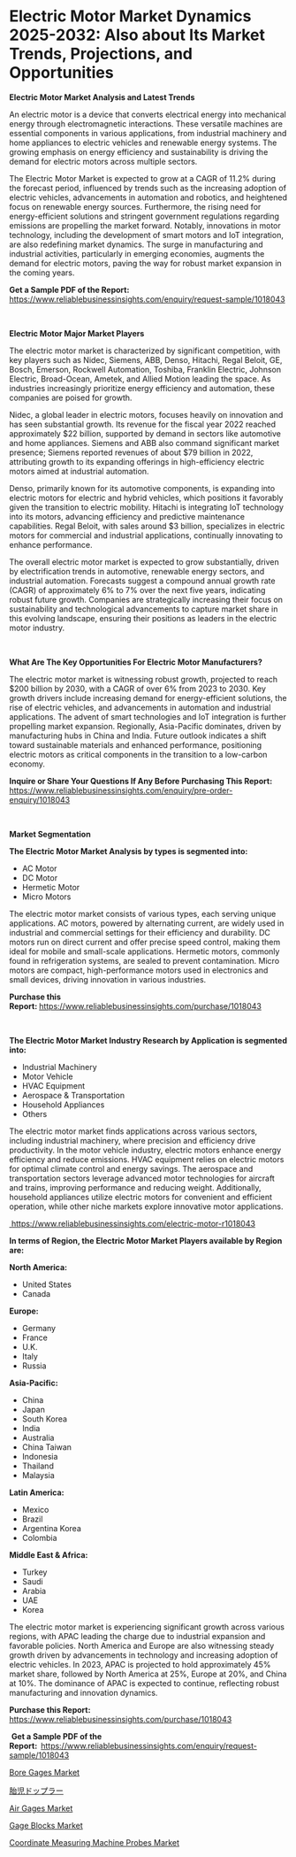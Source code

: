 <p><h1>Electric Motor Market Dynamics 2025-2032: Also about Its Market Trends, Projections, and Opportunities</h1></p><p><strong>Electric Motor Market Analysis and Latest Trends</strong></p>
<p><p>An electric motor is a device that converts electrical energy into mechanical energy through electromagnetic interactions. These versatile machines are essential components in various applications, from industrial machinery and home appliances to electric vehicles and renewable energy systems. The growing emphasis on energy efficiency and sustainability is driving the demand for electric motors across multiple sectors.</p><p>The Electric Motor Market is expected to grow at a CAGR of 11.2% during the forecast period, influenced by trends such as the increasing adoption of electric vehicles, advancements in automation and robotics, and heightened focus on renewable energy sources. Furthermore, the rising need for energy-efficient solutions and stringent government regulations regarding emissions are propelling the market forward. Notably, innovations in motor technology, including the development of smart motors and IoT integration, are also redefining market dynamics. The surge in manufacturing and industrial activities, particularly in emerging economies, augments the demand for electric motors, paving the way for robust market expansion in the coming years.</p></p>
<p><strong>Get a Sample PDF of the Report:&nbsp;</strong> <a href="https://www.reliablebusinessinsights.com/enquiry/request-sample/1018043?utm_campaign=101&utm_medium=2&utm_source=Github&utm_content=ia&utm_term=22022025&utm_id=electric-motor">https://www.reliablebusinessinsights.com/enquiry/request-sample/1018043</a></p>
<p>&nbsp;</p>
<p><strong>Electric Motor Major Market Players</strong></p>
<p><p>The electric motor market is characterized by significant competition, with key players such as Nidec, Siemens, ABB, Denso, Hitachi, Regal Beloit, GE, Bosch, Emerson, Rockwell Automation, Toshiba, Franklin Electric, Johnson Electric, Broad-Ocean, Ametek, and Allied Motion leading the space. As industries increasingly prioritize energy efficiency and automation, these companies are poised for growth.</p><p>Nidec, a global leader in electric motors, focuses heavily on innovation and has seen substantial growth. Its revenue for the fiscal year 2022 reached approximately $22 billion, supported by demand in sectors like automotive and home appliances. Siemens and ABB also command significant market presence; Siemens reported revenues of about $79 billion in 2022, attributing growth to its expanding offerings in high-efficiency electric motors aimed at industrial automation.</p><p>Denso, primarily known for its automotive components, is expanding into electric motors for electric and hybrid vehicles, which positions it favorably given the transition to electric mobility. Hitachi is integrating IoT technology into its motors, advancing efficiency and predictive maintenance capabilities. Regal Beloit, with sales around $3 billion, specializes in electric motors for commercial and industrial applications, continually innovating to enhance performance.</p><p>The overall electric motor market is expected to grow substantially, driven by electrification trends in automotive, renewable energy sectors, and industrial automation. Forecasts suggest a compound annual growth rate (CAGR) of approximately 6% to 7% over the next five years, indicating robust future growth. Companies are strategically increasing their focus on sustainability and technological advancements to capture market share in this evolving landscape, ensuring their positions as leaders in the electric motor industry.</p></p>
<p>&nbsp;</p>
<p><strong>What Are The Key Opportunities For Electric Motor Manufacturers?</strong></p>
<p><p>The electric motor market is witnessing robust growth, projected to reach $200 billion by 2030, with a CAGR of over 6% from 2023 to 2030. Key growth drivers include increasing demand for energy-efficient solutions, the rise of electric vehicles, and advancements in automation and industrial applications. The advent of smart technologies and IoT integration is further propelling market expansion. Regionally, Asia-Pacific dominates, driven by manufacturing hubs in China and India. Future outlook indicates a shift toward sustainable materials and enhanced performance, positioning electric motors as critical components in the transition to a low-carbon economy.</p></p>
<p><strong>Inquire or Share Your Questions If Any Before Purchasing This Report:</strong> <a href="https://www.reliablebusinessinsights.com/enquiry/pre-order-enquiry/1018043?utm_campaign=101&utm_medium=2&utm_source=Github&utm_content=ia&utm_term=22022025&utm_id=electric-motor">https://www.reliablebusinessinsights.com/enquiry/pre-order-enquiry/1018043</a></p>
<p>&nbsp;</p>
<p><strong>Market Segmentation</strong></p>
<p><strong>The Electric Motor Market Analysis by types is segmented into:</strong></p>
<p><ul><li>AC Motor</li><li>DC Motor</li><li>Hermetic Motor</li><li>Micro Motors</li></ul></p>
<p><p>The electric motor market consists of various types, each serving unique applications. AC motors, powered by alternating current, are widely used in industrial and commercial settings for their efficiency and durability. DC motors run on direct current and offer precise speed control, making them ideal for mobile and small-scale applications. Hermetic motors, commonly found in refrigeration systems, are sealed to prevent contamination. Micro motors are compact, high-performance motors used in electronics and small devices, driving innovation in various industries.</p></p>
<p><strong>Purchase this Report:&nbsp;</strong><a href="https://www.reliablebusinessinsights.com/purchase/1018043?utm_campaign=101&utm_medium=2&utm_source=Github&utm_content=ia&utm_term=22022025&utm_id=electric-motor">https://www.reliablebusinessinsights.com/purchase/1018043</a></p>
<p>&nbsp;</p>
<p><strong>The Electric Motor Market Industry Research by Application is segmented into:</strong></p>
<p><ul><li>Industrial Machinery</li><li>Motor Vehicle</li><li>HVAC Equipment</li><li>Aerospace & Transportation</li><li>Household Appliances</li><li>Others</li></ul></p>
<p><p>The electric motor market finds applications across various sectors, including industrial machinery, where precision and efficiency drive productivity. In the motor vehicle industry, electric motors enhance energy efficiency and reduce emissions. HVAC equipment relies on electric motors for optimal climate control and energy savings. The aerospace and transportation sectors leverage advanced motor technologies for aircraft and trains, improving performance and reducing weight. Additionally, household appliances utilize electric motors for convenient and efficient operation, while other niche markets explore innovative motor applications.</p></p>
<p><a href="https://www.reliablebusinessinsights.com/electric-motor-r1018043?utm_campaign=101&utm_medium=2&utm_source=Github&utm_content=ia&utm_term=22022025&utm_id=electric-motor">&nbsp;https://www.reliablebusinessinsights.com/electric-motor-r1018043</a></p>
<p><strong>In terms of Region, the Electric Motor Market Players available by Region are:</strong></p>
<p>
    <p> <strong> North America: </strong>
        <ul>
            <li>United States</li>
            <li>Canada</li>
        </ul>
        </p> 
    <p> <strong> Europe: </strong>
        <ul>
            <li>Germany</li>
            <li>France</li>
            <li>U.K.</li>
            <li>Italy</li>
            <li>Russia</li>
        </ul>
        </p> 
    <p> <strong> Asia-Pacific: </strong>
        <ul>
            <li>China</li>
            <li>Japan</li>
            <li>South Korea</li>
            <li>India</li>
            <li>Australia</li>
            <li>China Taiwan</li>
            <li>Indonesia</li>
            <li>Thailand</li>
            <li>Malaysia</li>
        </ul>
        </p> 
    <p> <strong> Latin America: </strong>
        <ul>
            <li>Mexico</li>
            <li>Brazil</li>
            <li>Argentina Korea</li>
            <li>Colombia</li>
        </ul>
        </p> 
    <p> <strong> Middle East & Africa: </strong>
        <ul>
            <li>Turkey</li>
            <li>Saudi</li>
            <li>Arabia</li>
            <li>UAE</li>
            <li>Korea</li>
        </ul>
    </p>
    </p>
<p><p>The electric motor market is experiencing significant growth across various regions, with APAC leading the charge due to industrial expansion and favorable policies. North America and Europe are also witnessing steady growth driven by advancements in technology and increasing adoption of electric vehicles. In 2023, APAC is projected to hold approximately 45% market share, followed by North America at 25%, Europe at 20%, and China at 10%. The dominance of APAC is expected to continue, reflecting robust manufacturing and innovation dynamics.</p></p>
<p><strong>Purchase this Report: </strong><a href="https://www.reliablebusinessinsights.com/purchase/1018043?utm_campaign=101&utm_medium=2&utm_source=Github&utm_content=ia&utm_term=22022025&utm_id=electric-motor">https://www.reliablebusinessinsights.com/purchase/1018043</a></p>
<p>&nbsp;<strong>Get a Sample PDF of the Report:&nbsp;&nbsp;</strong><a href="https://www.reliablebusinessinsights.com/enquiry/request-sample/1018043?utm_campaign=101&utm_medium=2&utm_source=Github&utm_content=ia&utm_term=22022025&utm_id=electric-motor">https://www.reliablebusinessinsights.com/enquiry/request-sample/1018043</a></p>
<p><strong></strong></p>
<p><p><a href="https://github.com/iquiseeboli/Market-Research-Report-List-1/blob/main/bore-gages-market.md?utm_campaign=101&utm_medium=2&utm_source=Github&utm_content=ia&utm_term=22022025&utm_id=electric-motor">Bore Gages Market</a></p><p><a href="https://github.com/lababdou/Market-Research-Report-List-6/blob/main/124295939228.md?utm_campaign=101&utm_medium=2&utm_source=Github&utm_content=ia&utm_term=22022025&utm_id=electric-motor">胎児ドップラー</a></p><p><a href="https://github.com/poianaokkels/Market-Research-Report-List-1/blob/main/air-gages-market.md?utm_campaign=101&utm_medium=2&utm_source=Github&utm_content=ia&utm_term=22022025&utm_id=electric-motor">Air Gages Market</a></p><p><a href="https://github.com/naulasulakr0/Market-Research-Report-List-1/blob/main/gage-blocks-market.md?utm_campaign=101&utm_medium=2&utm_source=Github&utm_content=ia&utm_term=22022025&utm_id=electric-motor">Gage Blocks Market</a></p><p><a href="https://github.com/haimamuirev8/Market-Research-Report-List-1/blob/main/coordinate-measuring-machine-probes-market.md?utm_campaign=101&utm_medium=2&utm_source=Github&utm_content=ia&utm_term=22022025&utm_id=electric-motor">Coordinate Measuring Machine Probes Market</a></p></p>